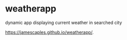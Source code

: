 # weatherapp
dynamic app displaying current weather in searched city


https://jamescaples.github.io/weatherapp/.
